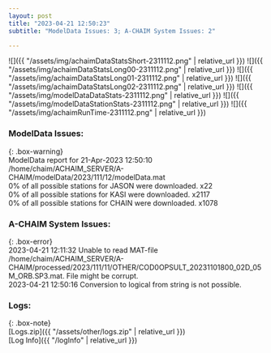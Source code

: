 ```yaml
---
layout: post
title: "2023-04-21 12:50:23"
subtitle: "ModelData Issues: 3; A-CHAIM System Issues: 2"

---
```


![]({{ "/assets/img/achaimDataStatsShort-2311112.png" | relative_url }})
![]({{ "/assets/img/achaimDataStatsLong00-2311112.png" | relative_url }})
![]({{ "/assets/img/achaimDataStatsLong01-2311112.png" | relative_url }})
![]({{ "/assets/img/achaimDataStatsLong02-2311112.png" | relative_url }})
![]({{ "/assets/img/modelDataDataStats-2311112.png" | relative_url }})
![]({{ "/assets/img/modelDataStationStats-2311112.png" | relative_url }})
![]({{ "/assets/img/achaimRunTime-2311112.png" | relative_url }})


### ModelData Issues:  
  
{: .box-warning}  
 ModelData report for 21-Apr-2023 12:50:10   
 /home/chaim/ACHAIM_SERVER/A-CHAIM/modelData/2023/111/12/modelData.mat   
 0% of all possible stations for JASON were downloaded. x22   
 0% of all possible stations for KASI were downloaded. x2117   
 0% of all possible stations for CHAIN were downloaded. x1078   
  
### A-CHAIM System Issues:  
  
{: .box-error}  
2023-04-21 12:11:32 Unable to read MAT-file /home/chaim/ACHAIM_SERVER/A-CHAIM/processed/2023/111/11/OTHER/COD0OPSULT_20231101800_02D_05M_ORB.SP3.mat. File might be corrupt.  
2023-04-21 12:50:16 Conversion to logical from string is not possible.  

### Logs:  
  
{: .box-note}  
[Logs.zip]({{ "/assets/other/logs.zip" | relative_url }})  
[Log Info]({{ "/logInfo" | relative_url }})  
